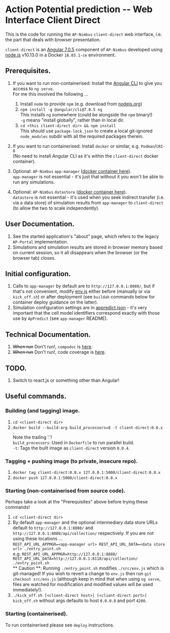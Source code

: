 # Action Potential prediction -- Web Interface Client Direct

This is the code for running the `AP-Nimbus` `client-direct` web interface, i.e. the part that
deals with browser presentation.

`client-direct` is an [Angular 7.0.5](https://angular.io/) component of `AP-Nimbus` developed using
[node.js](https://nodejs.org/) v10.13.0 in a Docker `18.03.1-ce` environment.

## Prerequisites.

 1. If you want to run non-containerised: Install the [Angular CLI](https://angular.io/guide/setup-local)
    to give you access to `ng serve`.  
    For me this involved the following ...  
    1. Install `node` to provide `npm` (e.g. download from [nodejs.org](https://nodejs.org/en/blog/release/v10.13.0/))
    1. `npm install -g @angular/cli@7.0.5 ng`  
       This installs `ng` somewhere (could be alongside the `npm` binary!)  
       `-g` means "install globally", rather than in local dir.
    1. `cd <this client-direct dir> && npm install`  
       This should use `package-lock.json` to create a local git-ignored `node_modules` subdir
       with all the required packages therein.

 1. If you want to run containerised: Install `docker` or similar, e.g. `Podman`/`CRI-O`  
    (No need to install Angular CLI as it's within the `client-direct` docker container).


 1. Optional: `AP-Nimbus` `app-manager`
    ([docker container here](https://hub.docker.com/r/cardiacmodelling/ap-nimbus-app-manager)).  
    `app-manager` is not essential - it's just that without it you won't be able to run any
    simulations.


 1. Optional: `AP-Nimbus` `datastore`
    ([docker container here](https://hub.docker.com/r/cardiacmodelling/ap-nimbus-datastore)).  
    `datastore` is not essential - it's used when you seek indirect transfer (i.e. via a data store)
    of simulation results from `app-manager` to `client-direct` (to allow the two to scale
    independently).

## User Documentation.

 1. See the started application's "about" page, which refers to the legacy `AP-Portal` implementation.
 1. Simulations and simulation results are stored in browser memory based on current session, so it
    all disappears when the browser (or the browser tab) closes.

## Initial configuration.

 1. Calls to `app-manager` by default are to `http://127.0.0.1:8080/`, but if that's
    not convenient, modify [env.js](./src/env.js) either before (manually or via `kick_off.sh`)
    or after deployment (see `buildah` commands below for container deploy guidance on the latter).
 1. Simulation configuration settings are in [appredict.json](./src/assets/config/appredict.json) -
    it's very important that the cell model identifiers correspond exactly with those use by
    `ApPredict` (see `app-manager` README).

## Technical Documentation.

 1. ~~When run~~ Don't run!, `compodoc` is [here](./documentation/index.html).
 1. ~~When run~~ Don't run!, code coverage is [here](./coverage/index.html).

## TODO.

 1. Switch to react.js or something other than Angular!

## Useful commands.

### Building (and tagging) image.

 1. `cd <client-direct dir>`
 1. `docker build --build-arg build_processors=8 -t client-direct:0.0.x .`  
    Note the trailing '.'!  
    `build_processors`: Used in `Dockerfile` to run parallel build.  
    `-t`: Tags the built image as `client-direct` version `0.0.4`. 

### Tagging + pushing image (to private, insecure repo).

 1. `docker tag client-direct:0.0.x 127.0.0.1:5000/client-direct:0.0.x`
 1. `docker push 127.0.0.1:5000/client-direct:0.0.x`

### Starting (non-containerised from source code).

Perhaps take a look at the "Prerequisites" above before trying these commands!

 1. `cd <client-direct dir>`  
 1. By default `app-manager` and the optional intermediary data store URLs default to
    `http://127.0.0.1:8080/` and `http://127.0.0.1:8080/api/collection/` respectively. If you
    are not using these locations ...  
    `REST_API_URL_APPMGR=<app-manager url> REST_API_URL_DATA=<data store url> ./entry_point.sh`  
    e.g. `REST_API_URL_APPMGR=http://127.0.0.1:8888/ REST_API_URL_DATA=http://127.0.0.1:8118/api/collection/ ./entry_point.sh`  
    ** Caution **: Running `./entry_point.sh` modifies `./src/env.js` which is git-managed! If you
    wish to revert a change to `env.js` then run `git checkout src/env.js` (although keep in mind
    that when using `ng serve`, files are watched for modification and modified values will be
    used immediately!).
 1. `./kick_off.sh [<client-direct host>] [<client-direct port>]`  
    `kick_off.sh` without args defaults to host `0.0.0.0` and port `4200`.

### Starting (containerised).

To run containerised please see `deploy` instructions.
